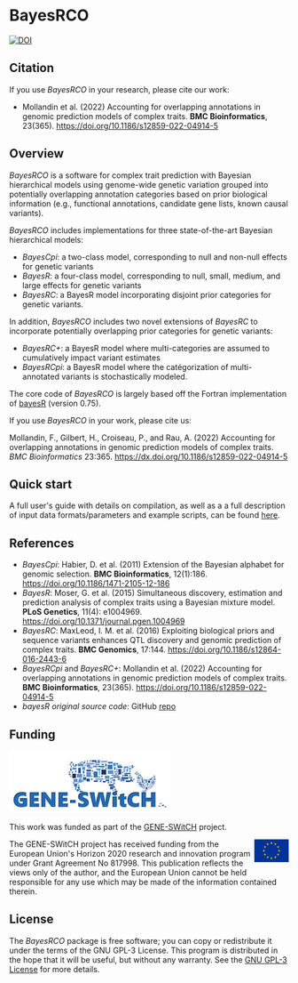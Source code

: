 # BayesRCO

[![DOI](https://zenodo.org/badge/364909769.svg)](https://zenodo.org/badge/latestdoi/364909769)

## Citation

If you use *BayesRCO* in your research, please cite our work:
- Mollandin et al. (2022) Accounting for overlapping annotations in genomic prediction models of complex traits. **BMC Bioinformatics**, 23(365). <https://doi.org/10.1186/s12859-022-04914-5>

## Overview

*BayesRCO* is a software for complex trait prediction with Bayesian hierarchical models using genome-wide genetic variation grouped into potentially overlapping annotation categories based on prior biological information (e.g., functional annotations, candidate gene lists, known causal variants).

*BayesRCO* includes implementations for three state-of-the-art Bayesian hierarchical models:

-   *BayesCpi*: a two-class model, corresponding to null and non-null effects for genetic variants
-   *BayesR*: a four-class model, corresponding to null, small, medium, and large effects for genetic variants
-   *BayesRC*: a BayesR model incorporating disjoint prior categories for genetic variants.

In addition, *BayesRCO* includes two novel extensions of *BayesRC* to incorporate potentially overlapping prior categories for genetic variants:

-   *BayesRC+*: a BayesR model where multi-categories are assumed to cumulatively impact variant estimates
-   *BayesRCpi*: a BayesR model where the catégorization of multi-annotated variants is stochastically modeled.

The core code of *BayesRCO* is largely based off the Fortran implementation of [bayesR](https://github.com/syntheke/bayesR/tree/master/old) (version 0.75).

If you use *BayesRCO* in your work, please cite us:

Mollandin, F., Gilbert, H., Croiseau, P., and Rau, A. (2022) Accounting for overlapping annotations in genomic prediction models of complex traits. *BMC Bioinformatics* 23:365. https://dx.doi.org/10.1186/s12859-022-04914-5

## Quick start

A full user's guide with details on compilation, as well as a a full description of input data formats/parameters and example scripts, can be found [here](https://github.com/fmollandin/BayesRCO/blob/main/doc/BayesRCO.pdf).


## References

-   *BayesCpi*: Habier, D. et al. (2011) Extension of the Bayesian alphabet for genomic selection. **BMC Bioinformatics**, 12(1):186. <https://doi.org/10.1186/1471-2105-12-186>
-   *BayesR*: Moser, G. et al. (2015) Simultaneous discovery, estimation and prediction analysis of complex traits using a Bayesian mixture model. **PLoS Genetics**, 11(4): e1004969. <https://doi.org/10.1371/journal.pgen.1004969>
-   *BayesRC*: MaxLeod, I. M. et al. (2016) Exploiting biological priors and sequence variants enhances QTL discovery and genomic prediction of complex traits. **BMC Genomics**, 17:144. <https://doi.org/10.1186/s12864-016-2443-6>
- *BayesRCpi* and *BayesRC+*: Mollandin et al. (2022) Accounting for overlapping annotations in genomic prediction models of complex traits. **BMC Bioinformatics**, 23(365). <https://doi.org/10.1186/s12859-022-04914-5>
-   *bayesR original source code*: GitHub [repo](https://github.com/syntheke/bayesR)

## Funding

![](gene-switch-logo.jpg)

This work was funded as part of the [GENE-SWitCH](https://www.gene-switch.eu) project.

<img src="europe.png" align="right"/>

The GENE-SWitCH project has received funding from the European Union's Horizon 2020 research and innovation program under Grant Agreement No 817998. This publication reflects the views only of the author, and the European Union cannot be held responsible for any use which may be made of the information contained therein.

## License

The *BayesRCO* package is free software; you can copy or redistribute it under the terms of the GNU GPL-3 License. This program is distributed in the hope that it will be useful, but without any warranty. See the [GNU GPL-3 License](https://www.gnu.org/licenses/gpl-3.0.en.html) for more details.
